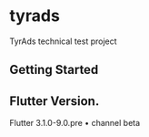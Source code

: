 # tyrads

TyrAds technical test project

## Getting Started

## Flutter Version.

Flutter 3.1.0-9.0.pre • channel beta

